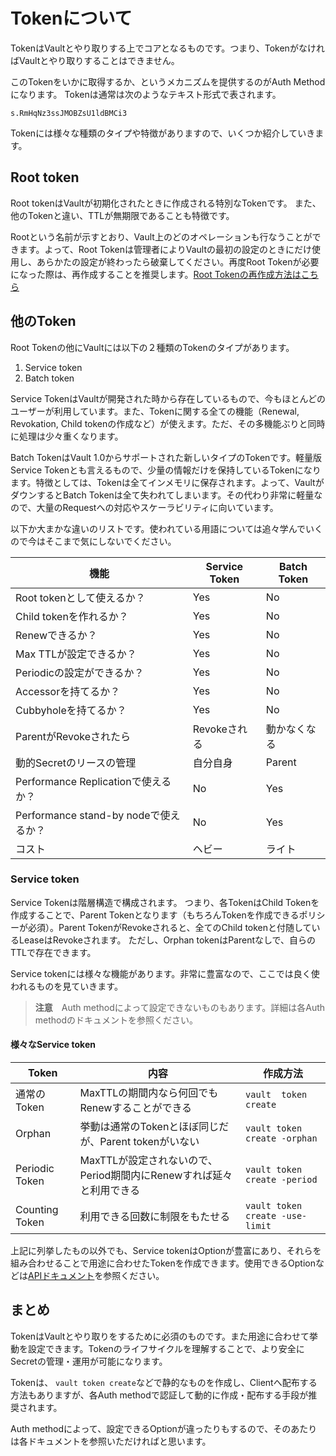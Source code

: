 # Tokenについて

TokenはVaultとやり取りする上でコアとなるものです。つまり、TokenがなければVaultとやり取りすることはできません。

このTokenをいかに取得するか、というメカニズムを提供するのがAuth Methodになります。
Tokenは通常は次のようなテキスト形式で表されます。

`s.RmHqNz3ssJMOBZsU1ldBMCi3`

Tokenには様々な種類のタイプや特徴がありますので、いくつか紹介していきます。

## Root token

Root tokenはVaultが初期化されたときに作成される特別なTokenです。
また、他のTokenと違い、TTLが無期限であることも特徴です。

Rootという名前が示すとおり、Vault上のどのオペレーションも行なうことができます。よって、Root Tokenは管理者によりVaultの最初の設定のときにだけ使用し、あらかたの設定が終わったら破棄してください。再度Root Tokenが必要になった際は、再作成することを推奨します。[Root Tokenの再作成方法はこちら](https://learn.hashicorp.com/vault/operations/ops-generate-root)

## 他のToken

Root Tokenの他にVaultには以下の２種類のTokenのタイプがあります。

1. Service token
2. Batch token

Service TokenはVaultが開発された時から存在しているもので、今もほとんどのユーザーが利用しています。また、Tokenに関する全ての機能（Renewal, Revokation, Child tokenの作成など）が使えます。ただ、その多機能ぶりと同時に処理は少々重くなります。

Batch TokenはVault 1.0からサポートされた新しいタイプのTokenです。軽量版Service Tokenとも言えるもので、少量の情報だけを保持しているTokenになります。特徴としては、Tokenは全てインメモリに保存されます。よって、VaultがダウンするとBatch Tokenは全て失われてしまいます。その代わり非常に軽量なので、大量のRequestへの対応やスケーラビリティに向いています。

以下か大まかな違いのリストです。使われている用語については追々学んでいくので今はそこまで気にしないでください。

機能  | Service Token  |  Batch Token
--|---|--
Root tokenとして使えるか？  | Yes  |  No
Child tokenを作れるか？  |  Yes |  No
Renewできるか？  |  Yes |  No
Max TTLが設定できるか？  |  Yes |  No
Periodicの設定ができるか？  |  Yes |  No
Accessorを持てるか？  | Yes  |  No
Cubbyholeを持てるか？  |  Yes |  No
ParentがRevokeされたら | Revokeされる | 動かなくなる
動的Secretのリースの管理  | 自分自身  | Parent
Performance Replicationで使えるか？  | No  | Yes
Performance stand-by nodeで使えるか？  | No  |  Yes
コスト  | ヘビー  |  ライト

### Service token

Service Tokenは階層構造で構成されます。
つまり、各TokenはChild Tokenを作成することで、Parent Tokenとなります（もちろんTokenを作成できるポリシーが必須）。Parent TokenがRevokeされると、全てのChild tokenと付随しているLeaseはRevokeされます。
ただし、Orphan tokenはParentなしで、自らのTTLで存在できます。

Service tokenには様々な機能があります。非常に豊富なので、ここでは良く使われるものを見ていきます。

>**注意**　Auth methodによって設定できないものもあります。詳細は各Auth methodのドキュメントを参照ください。

#### 様々なService token

Token  | 内容 | 作成方法
--|---|---
通常のToken  | MaxTTLの期間内なら何回でもRenewすることができる | `vault  token create` | あり  | あり | できる | なし
Orphan  |  挙動は通常のTokenとほぼ同じだが、Parent tokenがいない | `vault token create -orphan`
Periodic Token  | MaxTTLが設定されないので、Period期間内にRenewすれば延々と利用できる | `vault token create -period`
Counting Token  | 利用できる回数に制限をもたせる　| `vault token create -use-limit`

上記に列挙したもの以外でも、Service tokenはOptionが豊富にあり、それらを組み合わせることで用途に合わせたTokenを作成できます。使用できるOptionなどは[APIドキュメント](https://www.vaultproject.io/api/auth/token/index.html)を参照ください。


## まとめ

TokenはVaultとやり取りをするために必須のものです。また用途に合わせて挙動を設定できます。Tokenのライフサイクルを理解することで、より安全にSecretの管理・運用が可能になります。

Tokenは、 `vault token create`などで静的なものを作成し、Clientへ配布する方法もありますが、各Auth methodで認証して動的に作成・配布する手段が推奨されます。

Auth methodによって、設定できるOptionが違ったりもするので、そのあたりは各ドキュメントを参照いただければと思います。
